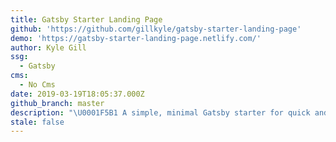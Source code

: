 ```yaml
---
title: Gatsby Starter Landing Page
github: 'https://github.com/gillkyle/gatsby-starter-landing-page'
demo: 'https://gatsby-starter-landing-page.netlify.com/'
author: Kyle Gill
ssg:
  - Gatsby
cms:
  - No Cms
date: 2019-03-19T18:05:37.000Z
github_branch: master
description: "\U0001F5B1 A simple, minimal Gatsby starter for quick and easy landing pages"
stale: false
---
```


